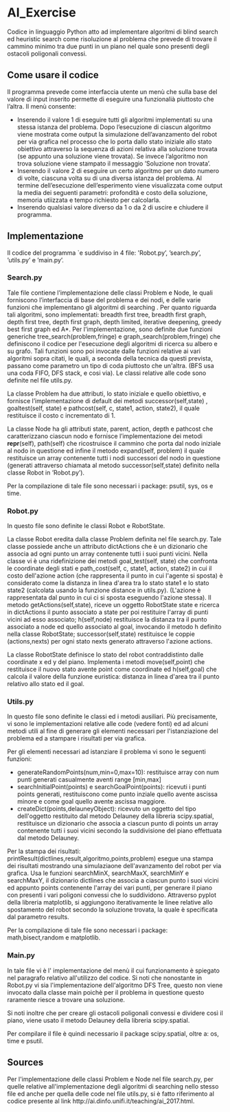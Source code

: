 <h1>AI_Exercise</h1>
Codice in linguaggio Python atto ad implementare algoritmi di blind search ed heuristic search come risoluzione al problema che prevede di trovare il cammino minimo tra due punti in un piano nel quale sono presenti degli ostacoli poligonali convessi.
<h2>Come usare il codice</h2>
Il programma prevede come interfaccia utente un menù che sulla base del valore di input inserito permette di eseguire una funzionalià piuttosto che l’altra.  Il menù consente:
<ul>
<li>Inserendo  il  valore  1  di  eseguire  tutti  gli  algoritmi  implementati  su  una  stessa  istanza  del  problema.  Dopo l’esecuzione di ciascun algoritmo viene mostrata come output la simulazione dell’avanzamento del robot per via grafica nel processo che lo porta dallo stato iniziale allo stato obiettivo attraverso la sequenza di azioni relativa alla soluzione trovata (se appunto una soluzione viene trovata).  Se invece l’algoritmo non trova soluzione viene stampato il messaggio ’Soluzione non trovata’.</li>
<li>Inserendo il valore 2 di eseguire un certo algoritmo per un dato numero di volte, ciascuna volta su di una diversa istanza del problema.  Al termine dell’esecuzione dell’esperimento viene visualizzata come output la media dei seguenti parametri:  profondità e costo della soluzione, memoria utiizzata e tempo richiesto per calcolarla.</li>
<li>Inserendo qualsiasi valore diverso da 1 o da 2 di uscire e chiudere il programma.</li>
</ul>

<h2>Implementazione</h2>
Il codice del programma `e suddiviso in 4 file: 'Robot.py’, ’search.py’, ’utils.py’ e ’main.py’.
<h3>Search.py</h3>
Tale file contiene l’implementazione delle classi Problem e Node, le quali forniscono l’interfaccia di base del 
problema e dei nodi, e delle varie funzioni che implementano gli algoritmi di searching .
Per quanto riguarda tali algoritmi, sono implementati:  breadth first tree,  breadth
first graph, depth first tree, depth first graph, depth limited, iterative deepening, greedy best first graph
ed A*.  Per l'implementazione, sono definite due funzioni generiche tree_search(problem,fringe) e graph_search(problem,fringe) che definiscono il codice per l'esecuzione degli algoritmi di ricerca su albero e su grafo. Tali funzioni sono poi 
invocate dalle funzioni relative ai vari algoritmi sopra citati, le quali, a seconda della tecnica da questi prevista, passano come parametro un tipo di coda piuttosto che un'altra. (BFS usa una coda FIFO, DFS stack, e cosi via). Le classi relative alle code sono definite nel file utils.py.

La  classe  Problem  ha  due  attributi,  lo  stato  iniziale  e  quello  obiettivo,  e  fornisce  l’implementazione
di default dei metodi successor(self,state) , goaltest(self, state) e pathcost(self, c, state1, action, state2), il quale restituisce il costo c incrementato di 1.  

La classe Node ha gli attributi state, parent, action, depth
e  pathcost  che  caratterizzano  ciascun  nodo  e  fornisce  l’implementazione  dei  metodi __repr__(self), path(self) che ricostruisce il cammino che porta dal nodo iniziale al nodo in questione ed infine il metodo expand(self, problem) il quale
restituisce un array contenente tutti i nodi successori del nodo in questione (generati attraverso chiamata
al metodo successor(self,state) definito nella classe Robot in ’Robot.py’).

Per la compilazione di tale file sono necessari i package: psutil, sys, os e time.


<h3>Robot.py</h3>
In questo file sono definite le classi Robot e RobotState.

La classe Robot eredita dalla classe Problem definita nel file search.py. Tale classe possiede anche un attributo
dictActions che è un dizionario che associa ad ogni punto un array contenente tutti i suoi punti vicini. 
Nella classe vi è una ridefinizione dei metodi goal_test(self, state) che confronta le coordinate degli 
stati e path_cost(self, c, state1, action, state2) in cui il costo dell'azione action (che rappresenta il punto in cui 
l'agente si sposta) è considerato come la distanza in linea d'area  tra lo stato state1 e lo stato state2 (calcolata usando la funzione distance in utils.py). (L'azione è rappresentata dal punto in cui ci si sposta eseguendo l'azione stessa).
Il metodo getActions(self,state), riceve un oggetto RobotState state e ricerca in dictActions il punto associato
a state per poi restituire l'array di punti vicini ad esso associato; h(self,node) restituisce la distanza tra il punto
associato a node ed quello associato al goal, invocando il metodo h definito nella classe RobotState; successor(self,state)
restituisce le coppie (actions,nexts) per ogni stato nexts generato attraverso l'azione actions.

La classe RobotState definisce lo stato del robot contraddistinto dalle coordinate x ed y del piano. Implementa i metodi move(self,point) che restituisce il nuovo stato avente point come coordinate ed h(self,goal) che calcola il valore della funzione euristica: distanza in linea d'area tra il punto relativo allo stato ed il goal.

<h3>Utils.py</h3>
In questo file sono definite le classi ed i metodi ausiliari. Più precisamente, vi sono le implementazioni relative alle code (vedere fonti) ed ad alcuni metodi utili al fine di generare gli elementi necessari per l'istanziazione del problema ed a stampare i risultati per via grafica.

Per gli elementi necessari ad istanziare il problema vi sono le seguenti funzioni:
<ul>
  <li>generateRandomPoints(num,min=0,max=10): restituisce array con num punti generati casualmente aventi range [min,max]</li>
  <li>searchInitialPoint(points) e searchGoalPoint(points): ricevuti i punti points generati, restituiscono come punto inziale quello avente ascissa minore e come goal quello avente ascissa maggiore.</li>
  <li>createDict(points,delauneyObject): ricevuto un oggetto del tipo dell'oggetto restituito dal metodo Delauney della libreria scipy.spatial, restituisce un dizionario che associa a ciascun punto di points un array contenente tutti i suoi vicini secondo la suddivisione del piano effettuata dal metodo Delauney.</li>
</ul>

Per la stampa dei risultati: printResult(dictlines,result,algoritmo,points,problem) esegue una stampa dei risultati mostrando una simulaziaone dell'avanzamento del robot per via grafica. Usa le funzioni searchMinX, searchMaxX, searchMinY e searchMaxY, il dizionario dictlines che associa a ciascun punto i suoi vicini ed appunto points contenente l'array dei vari punti, per generare il piano con presenti i vari poligoni convessi che lo suddividono. Attraverso pyplot della libreria matplotlib, si aggiungono iterativamente le linee relative allo spostamento del robot secondo la soluzione trovata, la quale è specificata dal parametro results.

Per la compilazione di tale file sono necessari i package: math,bisect,random e matplotlib.

<h3>Main.py</h3>

In tale file vi è l' implementazione del menù il cui funzionamento è spiegato nel paragrafo relativo all'utilizzo del codice. Si noti che nonostante in Robot.py vi sia l'implementazione dell'algoritmo DFS Tree, questo non viene invocato dalla classe main poichè per il problema in questione questo raramente riesce a trovare una soluzione.

Si noti inoltre che per creare gli ostacoli poligonali convessi e dividere così il piano, viene usato il metodo Delauney della libreria scipy.spatial. 

Per compilare il file è quindi necessario il package scipy.spatial, oltre a: os, time e psutil. 


<h2>Sources</h2>
Per l'implementazione delle classi Problem e Node nel file search.py, per quelle relative all'implementazione degli algoritmi di searching nello stesso file ed anche per quella delle code nel file utils.py, si è fatto riferimento al codice presente al link http://ai.dinfo.unifi.it/teaching/ai_2017.html. 
